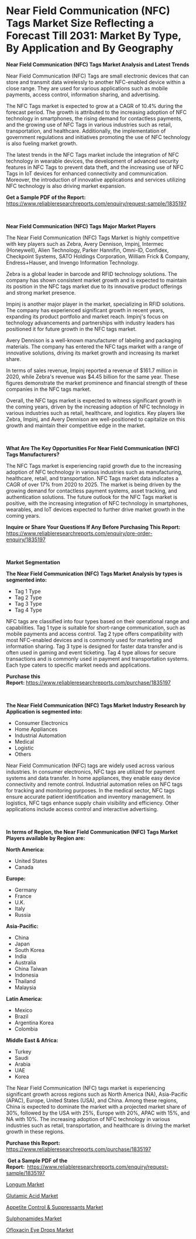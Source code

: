 <p><h1>Near Field Communication (NFC) Tags Market Size Reflecting a Forecast Till 2031: Market By Type, By Application and By Geography</h1></p><p><strong>Near Field Communication (NFC) Tags Market Analysis and Latest Trends</strong></p>
<p><p>Near Field Communication (NFC) Tags are small electronic devices that can store and transmit data wirelessly to another NFC-enabled device within a close range. They are used for various applications such as mobile payments, access control, information sharing, and advertising.</p><p>The NFC Tags market is expected to grow at a CAGR of 10.4% during the forecast period. The growth is attributed to the increasing adoption of NFC technology in smartphones, the rising demand for contactless payments, and the growing use of NFC Tags in various industries such as retail, transportation, and healthcare. Additionally, the implementation of government regulations and initiatives promoting the use of NFC technology is also fueling market growth.</p><p>The latest trends in the NFC Tags market include the integration of NFC technology in wearable devices, the development of advanced security features in NFC Tags to prevent data theft, and the increasing use of NFC Tags in IoT devices for enhanced connectivity and communication. Moreover, the introduction of innovative applications and services utilizing NFC technology is also driving market expansion.</p></p>
<p><strong>Get a Sample PDF of the Report:&nbsp;</strong> <a href="https://www.reliableresearchreports.com/enquiry/request-sample/1835197">https://www.reliableresearchreports.com/enquiry/request-sample/1835197</a></p>
<p>&nbsp;</p>
<p><strong>Near Field Communication (NFC) Tags Major Market Players</strong></p>
<p><p>The Near Field Communication (NFC) Tags Market is highly competitive with key players such as Zebra, Avery Dennison, Impinj, Intermec (Honeywell), Alien Technology, Parker Hannifin, Omni-ID, Confidex, Checkpoint Systems, SATO Holdings Corporation, William Frick & Company, Endress+Hauser, and Invengo Information Technology.</p><p>Zebra is a global leader in barcode and RFID technology solutions. The company has shown consistent market growth and is expected to maintain its position in the NFC tags market due to its innovative product offerings and strong market presence.</p><p>Impinj is another major player in the market, specializing in RFID solutions. The company has experienced significant growth in recent years, expanding its product portfolio and market reach. Impinj's focus on technology advancements and partnerships with industry leaders has positioned it for future growth in the NFC tags market.</p><p>Avery Dennison is a well-known manufacturer of labeling and packaging materials. The company has entered the NFC tags market with a range of innovative solutions, driving its market growth and increasing its market share.</p><p>In terms of sales revenue, Impinj reported a revenue of $161.7 million in 2020, while Zebra's revenue was $4.45 billion for the same year. These figures demonstrate the market prominence and financial strength of these companies in the NFC tags market.</p><p>Overall, the NFC tags market is expected to witness significant growth in the coming years, driven by the increasing adoption of NFC technology in various industries such as retail, healthcare, and logistics. Key players like Zebra, Impinj, and Avery Dennison are well-positioned to capitalize on this growth and maintain their competitive edge in the market.</p></p>
<p>&nbsp;</p>
<p><strong>What Are The Key Opportunities For Near Field Communication (NFC) Tags Manufacturers?</strong></p>
<p><p>The NFC Tags market is experiencing rapid growth due to the increasing adoption of NFC technology in various industries such as manufacturing, healthcare, retail, and transportation. NFC Tags market data indicates a CAGR of over 17% from 2020 to 2025. The market is being driven by the growing demand for contactless payment systems, asset tracking, and authentication solutions. The future outlook for the NFC Tags market is positive, with the increasing integration of NFC technology in smartphones, wearables, and IoT devices expected to further drive market growth in the coming years.</p></p>
<p><strong>Inquire or Share Your Questions If Any Before Purchasing This Report:</strong> <a href="https://www.reliableresearchreports.com/enquiry/pre-order-enquiry/1835197">https://www.reliableresearchreports.com/enquiry/pre-order-enquiry/1835197</a></p>
<p>&nbsp;</p>
<p><strong>Market Segmentation</strong></p>
<p><strong>The Near Field Communication (NFC) Tags Market Analysis by types is segmented into:</strong></p>
<p><ul><li>Tag 1 Type</li><li>Tag 2 Type</li><li>Tag 3 Type</li><li>Tag 4 Type</li></ul></p>
<p><p>NFC tags are classified into four types based on their operational range and capabilities. Tag 1 type is suitable for short-range communication, such as mobile payments and access control. Tag 2 type offers compatibility with most NFC-enabled devices and is commonly used for marketing and information sharing. Tag 3 type is designed for faster data transfer and is often used in gaming and event ticketing. Tag 4 type allows for secure transactions and is commonly used in payment and transportation systems. Each type caters to specific market needs and applications.</p></p>
<p><strong>Purchase this Report:&nbsp;</strong><a href="https://www.reliableresearchreports.com/purchase/1835197">https://www.reliableresearchreports.com/purchase/1835197</a></p>
<p>&nbsp;</p>
<p><strong>The Near Field Communication (NFC) Tags Market Industry Research by Application is segmented into:</strong></p>
<p><ul><li>Consumer Electronics</li><li>Home Appliances</li><li>Industrial Automation</li><li>Medical</li><li>Logistic</li><li>Others</li></ul></p>
<p><p>Near Field Communication (NFC) tags are widely used across various industries. In consumer electronics, NFC tags are utilized for payment systems and data transfer. In home appliances, they enable easy device connectivity and remote control. Industrial automation relies on NFC tags for tracking and monitoring purposes. In the medical sector, NFC tags ensure accurate patient identification and inventory management. In logistics, NFC tags enhance supply chain visibility and efficiency. Other applications include access control and interactive advertising.</p></p>
<p>&nbsp;</p>
<p><strong>In terms of Region, the Near Field Communication (NFC) Tags Market Players available by Region are:</strong></p>
<p>
    <p> <strong> North America: </strong>
        <ul>
            <li>United States</li>
            <li>Canada</li>
        </ul>
        </p> 
    <p> <strong> Europe: </strong>
        <ul>
            <li>Germany</li>
            <li>France</li>
            <li>U.K.</li>
            <li>Italy</li>
            <li>Russia</li>
        </ul>
        </p> 
    <p> <strong> Asia-Pacific: </strong>
        <ul>
            <li>China</li>
            <li>Japan</li>
            <li>South Korea</li>
            <li>India</li>
            <li>Australia</li>
            <li>China Taiwan</li>
            <li>Indonesia</li>
            <li>Thailand</li>
            <li>Malaysia</li>
        </ul>
        </p> 
    <p> <strong> Latin America: </strong>
        <ul>
            <li>Mexico</li>
            <li>Brazil</li>
            <li>Argentina Korea</li>
            <li>Colombia</li>
        </ul>
        </p> 
    <p> <strong> Middle East & Africa: </strong>
        <ul>
            <li>Turkey</li>
            <li>Saudi</li>
            <li>Arabia</li>
            <li>UAE</li>
            <li>Korea</li>
        </ul>
    </p>
    </p>
<p><p>The Near Field Communication (NFC) tags market is experiencing significant growth across regions such as North America (NA), Asia-Pacific (APAC), Europe, United States (USA), and China. Among these regions, China is expected to dominate the market with a projected market share of 30%, followed by the USA with 25%, Europe with 20%, APAC with 15%, and NA with 10%. The increasing adoption of NFC technology in various industries such as retail, transportation, and healthcare is driving the market growth in these regions.</p></p>
<p><strong>Purchase this Report: </strong><a href="https://www.reliableresearchreports.com/purchase/1835197">https://www.reliableresearchreports.com/purchase/1835197</a></p>
<p>&nbsp;<strong>Get a Sample PDF of the Report:&nbsp;&nbsp;</strong><a href="https://www.reliableresearchreports.com/enquiry/request-sample/1835197">https://www.reliableresearchreports.com/enquiry/request-sample/1835197</a></p>
<p><strong></strong></p>
<p><p><a href="https://medium.com/@amypatel1993/longum-market-trends-and-market-analysis-forecasted-for-period-2024-2031-7681d59cf806">Longum Market</a></p><p><a href="https://medium.com/@amypatel1993/glutamic-acid-market-trends-forecast-and-competitive-analysis-to-2031-d7ffe31885dd">Glutamic Acid Market</a></p><p><a href="https://medium.com/@amypatel1993/appetite-control-amp-suppressants-market-insights-into-market-cagr-market-trends-and-growth-74cf8f17ff8e">Appetite Control & Suppressants Market</a></p><p><a href="https://medium.com/@gracemoreno2019/sulphonamides-market-insights-into-market-cagr-market-trends-and-growth-strategies-6635b122b049">Sulphonamides Market</a></p><p><a href="https://medium.com/@gracemoreno2019/ofloxacin-eye-drops-market-trends-forecast-and-competitive-analysis-to-2031-65bf48e696c4">Ofloxacin Eye Drops Market</a></p></p>